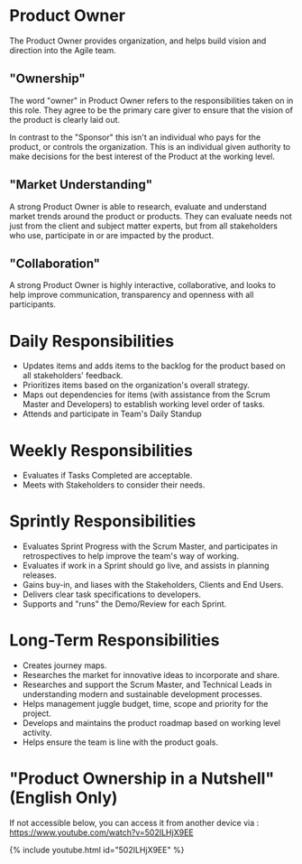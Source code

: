 # Product Owner

The Product Owner provides organization, and helps build vision and direction into the Agile team.

## "Ownership"

The word "owner" in Product Owner refers to the responsibilities taken on in this role. They agree to be the primary care giver to ensure that the vision of the product is clearly laid out.

In contrast to the "Sponsor" this isn't an individual who pays for the product, or controls the organization. This is an individual given authority to make decisions for the best interest of the Product at the working level.

## "Market Understanding"

A strong Product Owner is able to research, evaluate and understand market trends around the product or products. They can evaluate needs not just from the client and subject matter experts, but from all stakeholders who use, participate in or are impacted by the product.

## "Collaboration"

A strong Product Owner is highly interactive, collaborative, and looks to help improve communication, transparency and openness with all participants.

# Daily Responsibilities

* Updates items and adds items to the backlog for the product based on all stakeholders' feedback.
* Prioritizes items based on the organization's overall strategy.
* Maps out dependencies for items (with assistance from the Scrum Master and Developers) to establish working level order of tasks.
* Attends and participate in Team's Daily Standup

# Weekly Responsibilities

* Evaluates if Tasks Completed are acceptable. 
* Meets with Stakeholders to consider their needs.

# Sprintly Responsibilities

* Evaluates Sprint Progress with the Scrum Master, and participates in retrospectives to help improve the team's way of working.
* Evaluates if work in a Sprint should go live, and assists in planning releases.
* Gains buy-in, and liases with the Stakeholders, Clients and End Users.
* Delivers clear task specifications to developers.
* Supports and "runs" the Demo/Review for each Sprint.

# Long-Term Responsibilities

* Creates journey maps.
* Researches the market for innovative ideas to incorporate and share.
* Researches and support the Scrum Master, and Technical Leads in understanding modern and sustainable development processes.
* Helps management juggle budget, time, scope and priority for the project.
* Develops and maintains the product roadmap based on working level activity.
* Helps ensure the team is line with the product goals.

# "Product Ownership in a Nutshell" (English Only)

If not accessible below, you can access it from another device via : https://www.youtube.com/watch?v=502ILHjX9EE

{% include youtube.html id="502ILHjX9EE" %}

